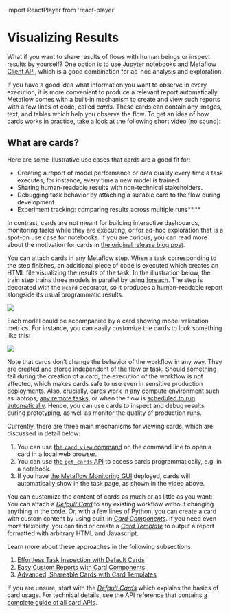 import ReactPlayer from 'react-player'

# Visualizing Results

What if you want to share results of flows with human beings or inspect results by yourself? One option is to use Jupyter notebooks and Metaflow [Client API](../metaflow/client), which is a good combination for ad-hoc analysis and exploration.

If you have a good idea what information you want to observe in every execution, it is more convenient to produce a relevant report automatically. Metaflow comes with a built-in mechanism to create and view such reports with a few lines of code, called _cards_. These cards can contain any images, text, and tables which help you observe the flow. To get an idea of how cards works in practice, take a look at the following short video (no sound):

<ReactPlayer controls url="https://www.youtube.com/watch?v=YSJXn6KLzXg" />

## What are cards?

Here are some illustrative use cases that cards are a good fit for:

- Creating a report of model performance or data quality every time a task executes, for instance, every time a new model is trained.
- Sharing human-readable results with non-technical stakeholders.
- Debugging task behavior by attaching a suitable card to the flow during development.
- Experiment tracking: comparing results across multiple runs**.**

In contrast, cards are not meant for building interactive dashboards, monitoring tasks while they are executing, or for ad-hoc exploration that is a spot-on use case for notebooks. If you are curious, you can read more about the motivation for cards in [the original release blog post](https://outerbounds.com/blog/integrating-pythonic-visual-reports-into-ml-pipelines/).

You can attach cards in any Metaflow step. When a task corresponding to the step finishes, an additional piece of code is executed which creates an HTML file visualizing the results of the task. In the illustration below, the train step trains three models in parallel by using [foreach](../metaflow/basics#foreach). The step is decorated with the `@card` decorator, so it produces a human-readable report alongside its usual programmatic results.

![](/assets/Visualizing_Results.png)

Each model could be accompanied by a card showing model validation metrics. For instance, you can easily customize the cards to look something like this:

![](/assets/card-docs-roc.png)

Note that cards don’t change the behavior of the workflow in any way. They are created and stored independent of the flow or task. Should something fail during the creation of a card, the execution of the workflow is not affected, which makes cards safe to use even in sensitive production deployments. Also, crucially, cards work in any compute environment such as laptops, [any remote tasks](/scaling/remote-tasks/introduction), or when the flow is [scheduled to run automatically](/production/introduction). Hence, you can use cards to inspect and debug results during prototyping, as well as monitor the quality of production runs.

Currently, there are three main mechanisms for viewing cards, which are discussed in detail below:

1. You can use [the `card view` command](../metaflow/visualizing-results/effortless-task-inspection-with-default-cards) on the command line to open a card in a local web browser.
2. You can use [the `get_cards` API](../metaflow/visualizing-results/effortless-task-inspection-with-default-cards#accessing-cards-via-an-api) to access cards programmatically, e.g. in a notebook.
3. If you have [the Metaflow Monitoring GUI](https://netflixtechblog.com/open-sourcing-a-monitoring-gui-for-metaflow-75ff465f0d60) deployed, cards will automatically show in the task page, as shown in the video above.

You can customize the content of cards as much or as little as you want: You can attach a [_Default Card_](../metaflow/visualizing-results/effortless-task-inspection-with-default-cards) to any existing workflow without changing anything in the code. Or, with a few lines of Python, you can create a card with custom content by using built-in [_Card Components_](../metaflow/visualizing-results/easy-custom-reports-with-card-components). If you need even more flexibility, you can find or create a [_Card Template_](../metaflow/visualizing-results/advanced-shareable-cards-with-card-templates) to output a report formatted with arbitrary HTML and Javascript.

Learn more about these approaches in the following subsections:

1. [Effortless Task Inspection with Default Cards](../metaflow/visualizing-results/effortless-task-inspection-with-default-cards)
2. [Easy Custom Reports with Card Components](../metaflow/visualizing-results/easy-custom-reports-with-card-components)
3. [Advanced, Shareable Cards with Card Templates](../metaflow/visualizing-results/advanced-shareable-cards-with-card-templates)

If you are unsure, start with the [_Default Cards_](../metaflow/visualizing-results/effortless-task-inspection-with-default-cards) which explains the basics of card usage. For technical details, see the API reference that contains [a complete guide of all card APIs](/api/cards).